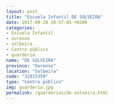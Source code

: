 ```yaml
---
layout: post
title: "Escuela Infantil DE SOLVEIRA"
date: 2017-09-20 20:57:05 +0200
categories:
- Escuela Infantil
- ourense
- solbeira
- Centro público
- guarderia
name: "DE SOLVEIRA"
province: "Ourense"
location: "Solbeira"
code: "32015359"
type: "Centro público"
img: guarderia.jpg
permalink: /guarderias/de-solveira.html
---
```


